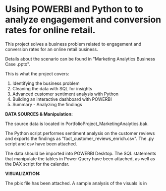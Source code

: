 # Using POWERBI and Python to to analyze engagement and conversion rates for online retail.

This project solves a business problem related to engagement and conversion rates for an online retail business.

Details about the scenario can be found in "Marketing Analytics Business Case .pptx".

This is what the project covers:

1. Identifying the business problem
2. Cleaning the data with SQL for insights
3. Advanced customer sentiment analysis with Python
4. Building an interactive dashboard with POWERBI
5. Summary - Analyzing the findings

**DATA SOURCES & Manipulation:**

The source data is located in PortfolioProject_MarketingAnalytics.bak.

The Python script performes sentiment analysis on the customer reviews and exports the findings as "fact_customer_reviews_enrich.csv". The .py script and csv have been attached.

The data should be imported into POWERBI Desktop. The SQL statements that manipulate the tables in Power Query have been attached, as well as the DAX script for the calendar.

**VISUALIZATION:**

The pbix file has been attached. A sample analysis of the visuals is in 

